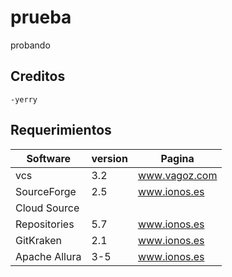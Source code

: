 # prueba
probando

## Creditos
    -yerry
    
## Requerimientos
| Software     | version    | Pagina |
| -------------|------------|-------|
| vcs          | 3.2        | www.vagoz.com   |
| SourceForge  | 2.5        | www.ionos.es    |
| Cloud Source |
| Repositories | 5.7        |www.ionos.es    |
| GitKraken    | 2.1        | www.ionos.es     |
| Apache Allura| 3-5        | www.ionos.es     |
